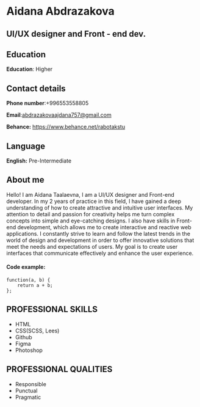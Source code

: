 # **Aidana** **Abdrazakova**

## **UI/UX designer and Front - end dev.**

## **Education**
**Education**: Higher

## **Contact details**
**Phone number**:+996553558805

**Email**:abdrazakovaajdana757@gmail.com

**Behance:** https://www.behance.net/rabotakstu

## **Language**
**English:** Pre-Intermediate

## **About me**
Hello! I am Aidana Taalaevna, I am a UI/UX designer and Front-end developer. In my 2 years of practice in this field, I have gained a deep understanding of how to create attractive and intuitive user interfaces. My attention to detail and passion for creativity helps me turn complex concepts into simple and eye-catching designs. I also have skills in Front-end development, which allows me to create interactive and reactive web applications. I constantly strive to learn and follow the latest trends in the world of design and development in order to offer innovative solutions that meet the needs and expectations of users. My goal is to create user interfaces that communicate effectively and enhance the user experience.

#### Code example:
```
function(a, b) {
    return a + b;
};
```


## **PROFESSIONAL  SKILLS**
 - HTML
 - CSS(SCSS,  Lees)
 - Github
 - Figma
 - Photoshop

## **PROFESSIONAL** **QUALITIES**
 - Responsible
 - Punctual
 - Pragmatic

